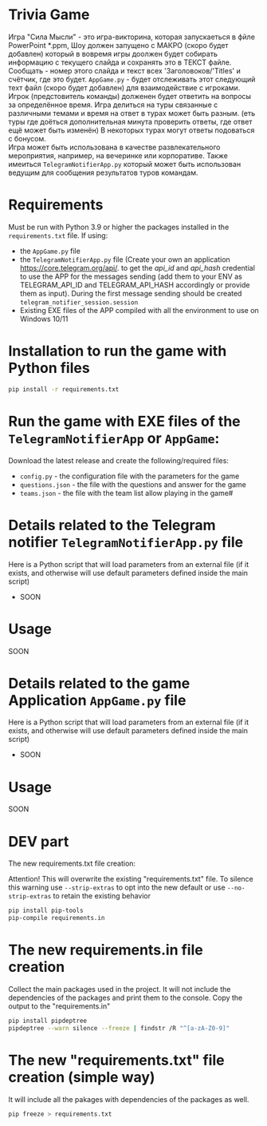 # Trivia Game
Игра "Сила Мысли" - это игра-викторина, которая запускаеться в фйле PowerPoint *.ppm,
Шоу должен запущено с МАКРО (скоро будет добавлен) который в вовремя игры
доолжен будет собирать информацию с текущего слайда и сохранять это в ТЕКСТ файле.
Сообщать - номер этого слайда и текст всех 'Заголовоков/'Titles' и счётчик, где это будет.
`AppGame.py` - будет отслеживать этот следующий техт файл (скоро будет добавлен) для взаимодействие с игроками.  
Игрок (предстовитель команды) долженен будет ответить на вопросы за определённое время.
Игра делиться на туры связанные с различными темами и время на ответ в турах может быть разным.
(еть туры где доёться дополнительная минута проверить ответы, где ответ ещё может быть изменён)
В некоторых турах могут ответы подоваться с бонусом.  
Игра может быть использована в качестве развлекательного мероприятия, например, на вечеринке или корпоративе.
Также имеиться `TelegramNotifierApp.py` который может быть использован ведущим для  сообщения результатов туров командам.

# Requirements
Must be run with Python 3.9 or higher the packages installed in the `requirements.txt` file. If using:
 - the `AppGame.py` file
 - the `TelegramNotifierApp.py` file (Create your own an application https://core.telegram.org/api/.
to get the *api_id* and *api_hash* credential to use the APP for the messages sending
(add them to your ENV as TELEGRAM_API_ID and TELEGRAM_API_HASH accordingly or provide them as input).
During the first message sending should be created ```telegram_notifier_session.session```
 - Existing EXE files of the APP compiled with all the environment to use on Windows 10/11

# Installation to run the game with Python files

```bash
pip install -r requirements.txt
```
# Run the game with EXE files of the `TelegramNotifierApp` or `AppGame`:
Download the latest release and create the following/required files:
- `config.py` - the configuration file with the parameters for the game
- `questions.json` - the file with the questions and answer for the game
- `teams.json` - the file with the team list allow playing in the game#


# Details related to the Telegram notifier `TelegramNotifierApp.py` file
Here is a Python script that will load parameters from an external file 
(if it exists, and otherwise will use default parameters defined inside the main script)
- SOON

# Usage
SOON

# Details related to the game Application `AppGame.py` file
Here is a Python script that will load parameters from an external file
(if it exists, and otherwise will use default parameters defined inside the main script)
- SOON

# Usage
SOON

# DEV part
The new requirements.txt file creation:

Attention! This will overwrite the existing "requirements.txt" file.
To silence this warning use ```--strip-extras``` to opt into the new default
or use ```--no-strip-extras``` to retain the existing behavior

```bash
pip install pip-tools
pip-compile requirements.in
```
# The new requirements.in file creation
Collect the main packages used in the project.
It will not include the dependencies of the packages and print them to the console.
Copy the output to the "requirements.in"
```bash
pip install pipdeptree
pipdeptree --warn silence --freeze | findstr /R "^[a-zA-Z0-9]"
```

# The new "requirements.txt" file creation (simple way)
It will include all the pakages with dependencies of the packages as well.
```bash
pip freeze > requirements.txt
```

